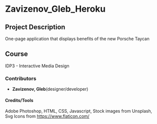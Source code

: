 # Zavizenov_Gleb_Heroku

## Project Description

One-page application that displays benefits of the new Porsche Taycan

## Course

IDP3 - Interactive Media Design

### Contributors

- **Zavizenov, Gleb**(designer/developer)

#### Credits/Tools
Adobe Photoshop, HTML, CSS, Javascript, Stock images from Unsplash, Svg Icons from https://www.flaticon.com/
